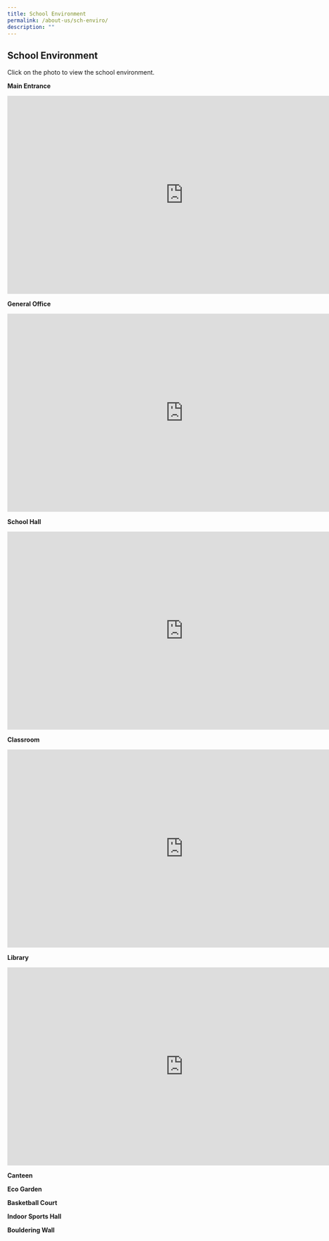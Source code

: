 ```yaml
---
title: School Environment
permalink: /about-us/sch-enviro/
description: ""
---
```

## School Environment

Click on the photo to view the school environment.

**Main Entrance**
<iframe allowfullscreen="true" height="450" width="800" frameborder="0" src="https://docs.google.com/presentation/d/e/2PACX-1vQ3zcSDp8DH-LItsVaddT1FlB1fh6jKeqQmJvigZ9eWd8skN77Pn9xsyMpMDR5lEWEYcr4YAJs2VY_5/embed?start=false&amp;loop=false&amp;delayms=3000"></iframe>

**General Office**
<iframe allowfullscreen="true" height="450" width="800" frameborder="0" src="https://docs.google.com/presentation/d/e/2PACX-1vSCRfI6qO9L3dpGNc4fpUr4CrZjFivlDkwjLpIBSNMaSiXOq2Xpw1b34dyoyT8-XsHukdtT5I9-2bW4/embed?start=false&amp;loop=false&amp;delayms=3000"></iframe>

**School Hall**
<iframe allowfullscreen="true" height="450" width="800" frameborder="0" src="https://docs.google.com/presentation/d/e/2PACX-1vRzLmCuoR4qFIPt9ehNUZaEVIHS9ZG_GrDu2_elCM2RZ5QjisBhOGO5q_9ySE0UpW_sEeP0kM4lzIi4/embed?start=false&amp;loop=false&amp;delayms=3000"></iframe>

**Classroom**
<iframe allowfullscreen="true" height="450" width="800" frameborder="0" src="https://docs.google.com/presentation/d/e/2PACX-1vSiqDuKaEv25XW8CQe00xmz3SzGRjVRExNUH9oTkF1sVqD22pTsOrBpFYw5Q8s0D_lKsPZfhX8d2vJ8/embed?start=false&amp;loop=false&amp;delayms=3000"></iframe>

**Library**
<iframe allowfullscreen="true" height="450" width="800" frameborder="0" src="https://docs.google.com/presentation/d/e/2PACX-1vQJvljJZjsgWZ5AmESQ3Hy0i8jwZRx36hW6bRAe2GDCjtXdssSP_2bC6k95Or0wIAiRtn2NlcXTgbth/embed?start=false&amp;loop=false&amp;delayms=3000"></iframe>

**Canteen**

**Eco Garden**

**Basketball Court**

**Indoor Sports Hall**

**Bouldering Wall**